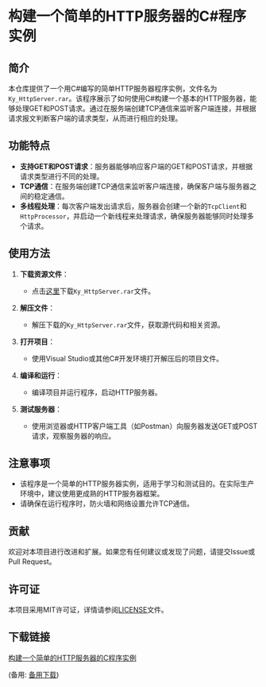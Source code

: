 # 构建一个简单的HTTP服务器的C#程序实例

## 简介

本仓库提供了一个用C#编写的简单HTTP服务器程序实例，文件名为`Ky_HttpServer.rar`。该程序展示了如何使用C#构建一个基本的HTTP服务器，能够处理GET和POST请求。通过在服务端创建TCP通信来监听客户端连接，并根据请求报文判断客户端的请求类型，从而进行相应的处理。

## 功能特点

- **支持GET和POST请求**：服务器能够响应客户端的GET和POST请求，并根据请求类型进行不同的处理。
- **TCP通信**：在服务端创建TCP通信来监听客户端连接，确保客户端与服务器之间的稳定通信。
- **多线程处理**：每次客户端发出请求后，服务器会创建一个新的`TcpClient`和`HttpProcessor`，并启动一个新线程来处理请求，确保服务器能够同时处理多个请求。

## 使用方法

1. **下载资源文件**：
   - 点击[这里](Ky_HttpServer.rar)下载`Ky_HttpServer.rar`文件。

2. **解压文件**：
   - 解压下载的`Ky_HttpServer.rar`文件，获取源代码和相关资源。

3. **打开项目**：
   - 使用Visual Studio或其他C#开发环境打开解压后的项目文件。

4. **编译和运行**：
   - 编译项目并运行程序，启动HTTP服务器。

5. **测试服务器**：
   - 使用浏览器或HTTP客户端工具（如Postman）向服务器发送GET或POST请求，观察服务器的响应。

## 注意事项

- 该程序是一个简单的HTTP服务器实例，适用于学习和测试目的。在实际生产环境中，建议使用更成熟的HTTP服务器框架。
- 请确保在运行程序时，防火墙和网络设置允许TCP通信。

## 贡献

欢迎对本项目进行改进和扩展。如果您有任何建议或发现了问题，请提交Issue或Pull Request。

## 许可证

本项目采用MIT许可证，详情请参阅[LICENSE](LICENSE)文件。

## 下载链接
[构建一个简单的HTTP服务器的C程序实例](https://pan.quark.cn/s/3adcfe228409) 

(备用: [备用下载](https://pan.baidu.com/s/19_eO9tjNDEn75K8xrCDUPQ?pwd=1234))
